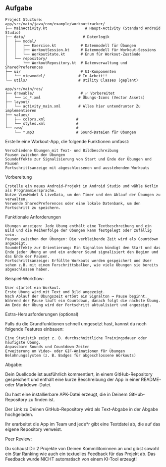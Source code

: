 
## Aufgabe

```
Project Stucture: 
app/src/main/java/com/example/workouttracker/
├── MainActivity.kt                 # Haupt-Activity (Standard Android Studio)
├── data/                          # Datenlogik
│   ├── model/                    
│   │   ├── Exercise.kt           # Datenmodell für Übungen
│   │   ├── WorkoutSession.kt     # Datenmodell für Workout-Sessions  
│   │   └── WorkoutState.kt       # Enum für Workout-Zustände
│   └── repository/               
│       └── WorkoutRepository.kt  # Datenverwaltung und SharedPreferences
├── ui/                           # UI-Komponenten
│   └── viewmodel/               # In Arbeit!!
└── utils/                       # Utility Classes (geplant)

app/src/main/res/
├── drawable/                     # ✅ Vorbereitet
│   └── ic_*.xml                 # Übungs-Icons (Vector Assets)
├── layout/
│   └── activity_main.xml        # Alles hier untendrunter Zu implementieren
├── values/
│   ├── colors.xml              # 
│   └── styles.xml              # 
└── raw/                        # 
    └── *.mp3                   # Sound-Dateien für Übungen
```
    
Erstelle eine Workout-App, die folgende Funktionen umfasst:

    Verschiedene Übungen mit Text- und Bildbeschreibung
    Pausen zwischen den Übungen
    Soundeffekte zur Signalisierung von Start und Ende der Übungen und Pausen
    Fortschrittsanzeige mit abgeschlossenen und ausstehenden Workouts



Vorbereitung

    Erstelle ein neues Android-Projekt in Android Studio und wähle Kotlin als Programmiersprache.
    Nutze ViewModel & LiveData, um den Timer und den Ablauf der Übungen zu verwalten.
    Verwende SharedPreferences oder eine lokale Datenbank, um den Fortschritt zu speichern.



Funktionale Anforderungen

    Übungen anzeigen: Jede Übung enthält eine Textbeschreibung und ein Bild und die Reihenfolge der Übungen kann festgelegt oder zufällig sein.
    Pausen zwischen den Übungen: Die verbleibende Zeit wird als Countdown angezeigt.
    Soundeffekte zur Orientierung: Ein Signalton kündigt den Start und das Ende jeder Übung an und ein anderer Sound signalisiert den Beginn und das Ende der Pausen.
    Fortschrittsanzeige: Erfüllte Workouts werden gespeichert und User sehen z.B. mit einem Forschrittsbalken, wie viele Übungen sie bereits abgeschlossen haben.



Beispiel-Workflow:

    User startet ein Workout.
    Erste Übung wird mit Text und Bild angezeigt.
    Nach Ablauf der Übungszeit ertönt ein Signalton → Pause beginnt.
    Während der Pause läuft ein Countdown, danach folgt die nächste Übung.
    Am Ende der Übung wird der Fortschritt aktualisiert und angezeigt.

Extra-Herausforderungen (optional)

Falls du die Grundfunktionen schnell umgesetzt hast, kannst du noch folgende Features einbauen:

    Eine Statistik zeigt z. B. durchschnittliche Trainingsdauer oder häufigste Übung.
    Anpassbare Sounds und Countdown-Zeiten
    Erweiterung um Video- oder GIF-Animationen für Übungen
    Belohnungssystem (z. B. Badges für abgeschlossene Workouts)



Abgabe:

Dein Quellcode ist ausführlich kommentiert, in einem GitHub-Repository gespeichert und enthält eine kurze Beschreibung der App in einer README- oder Markdown-Datei.

Du hast eine installierbare APK-Datei erzeugt, die in Deinem GitHub-Repository zu finden ist.

Der Link zu Deinen GitHub-Repository wird als Text-Abgabe in der Abgabe hochgeladen.

Ihr erarbeitet die App im Team und jede*r gibt eine Textdatei ab, die auf das eigene Repository verweist.



Peer Review:

Du schaust Dir 2 Projekte von Deinen Kommilitoninnen an und gibst sowohl ein Star Ranking wie auch ein textuelles Feedback für das Projekt ab. Das Feedback wurde NICHT automatisch von einem KI-Tool erzeugt!
